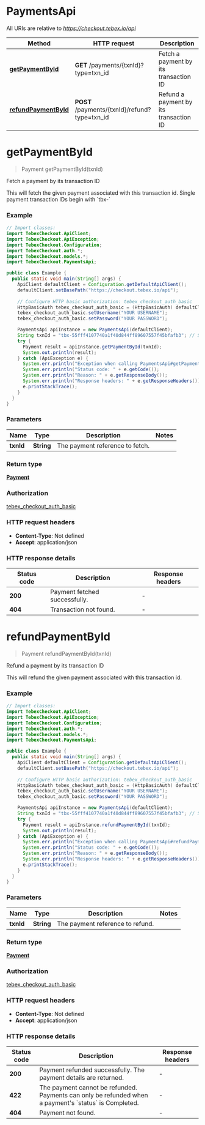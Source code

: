 # PaymentsApi

All URIs are relative to *https://checkout.tebex.io/api*

| Method | HTTP request | Description |
|------------- | ------------- | -------------|
| [**getPaymentById**](PaymentsApi.md#getPaymentById) | **GET** /payments/{txnId}?type&#x3D;txn_id | Fetch a payment by its transaction ID |
| [**refundPaymentById**](PaymentsApi.md#refundPaymentById) | **POST** /payments/{txnId}/refund?type&#x3D;txn_id | Refund a payment by its transaction ID |


<a id="getPaymentById"></a>
# **getPaymentById**
> Payment getPaymentById(txnId)

Fetch a payment by its transaction ID

This will fetch the given payment associated with this transaction id. Single payment transaction IDs begin with &#x60;tbx-&#x60;

### Example
```java
// Import classes:
import TebexCheckout.ApiClient;
import TebexCheckout.ApiException;
import TebexCheckout.Configuration;
import TebexCheckout.auth.*;
import TebexCheckout.models.*;
import TebexCheckout.PaymentsApi;

public class Example {
  public static void main(String[] args) {
    ApiClient defaultClient = Configuration.getDefaultApiClient();
    defaultClient.setBasePath("https://checkout.tebex.io/api");
    
    // Configure HTTP basic authorization: tebex_checkout_auth_basic
    HttpBasicAuth tebex_checkout_auth_basic = (HttpBasicAuth) defaultClient.getAuthentication("tebex_checkout_auth_basic");
    tebex_checkout_auth_basic.setUsername("YOUR USERNAME");
    tebex_checkout_auth_basic.setPassword("YOUR PASSWORD");

    PaymentsApi apiInstance = new PaymentsApi(defaultClient);
    String txnId = "tbx-55fff4107740a1f40d844ff89607557f45bfafb3"; // String | The payment reference to fetch.
    try {
      Payment result = apiInstance.getPaymentById(txnId);
      System.out.println(result);
    } catch (ApiException e) {
      System.err.println("Exception when calling PaymentsApi#getPaymentById");
      System.err.println("Status code: " + e.getCode());
      System.err.println("Reason: " + e.getResponseBody());
      System.err.println("Response headers: " + e.getResponseHeaders());
      e.printStackTrace();
    }
  }
}
```

### Parameters

| Name | Type | Description  | Notes |
|------------- | ------------- | ------------- | -------------|
| **txnId** | **String**| The payment reference to fetch. | |

### Return type

[**Payment**](Payment.md)

### Authorization

[tebex_checkout_auth_basic](../README.md#tebex_checkout_auth_basic)

### HTTP request headers

 - **Content-Type**: Not defined
 - **Accept**: application/json

### HTTP response details
| Status code | Description | Response headers |
|-------------|-------------|------------------|
| **200** | Payment fetched successfully. |  -  |
| **404** | Transaction not found. |  -  |

<a id="refundPaymentById"></a>
# **refundPaymentById**
> Payment refundPaymentById(txnId)

Refund a payment by its transaction ID

This will refund the given payment associated with this transaction id.

### Example
```java
// Import classes:
import TebexCheckout.ApiClient;
import TebexCheckout.ApiException;
import TebexCheckout.Configuration;
import TebexCheckout.auth.*;
import TebexCheckout.models.*;
import TebexCheckout.PaymentsApi;

public class Example {
  public static void main(String[] args) {
    ApiClient defaultClient = Configuration.getDefaultApiClient();
    defaultClient.setBasePath("https://checkout.tebex.io/api");
    
    // Configure HTTP basic authorization: tebex_checkout_auth_basic
    HttpBasicAuth tebex_checkout_auth_basic = (HttpBasicAuth) defaultClient.getAuthentication("tebex_checkout_auth_basic");
    tebex_checkout_auth_basic.setUsername("YOUR USERNAME");
    tebex_checkout_auth_basic.setPassword("YOUR PASSWORD");

    PaymentsApi apiInstance = new PaymentsApi(defaultClient);
    String txnId = "tbx-55fff4107740a1f40d844ff89607557f45bfafb3"; // String | The payment reference to refund.
    try {
      Payment result = apiInstance.refundPaymentById(txnId);
      System.out.println(result);
    } catch (ApiException e) {
      System.err.println("Exception when calling PaymentsApi#refundPaymentById");
      System.err.println("Status code: " + e.getCode());
      System.err.println("Reason: " + e.getResponseBody());
      System.err.println("Response headers: " + e.getResponseHeaders());
      e.printStackTrace();
    }
  }
}
```

### Parameters

| Name | Type | Description  | Notes |
|------------- | ------------- | ------------- | -------------|
| **txnId** | **String**| The payment reference to refund. | |

### Return type

[**Payment**](Payment.md)

### Authorization

[tebex_checkout_auth_basic](../README.md#tebex_checkout_auth_basic)

### HTTP request headers

 - **Content-Type**: Not defined
 - **Accept**: application/json

### HTTP response details
| Status code | Description | Response headers |
|-------------|-------------|------------------|
| **200** | Payment refunded successfully. The payment details are returned. |  -  |
| **422** | The payment cannot be refunded. Payments can only be refunded when a payment&#39;s &#x60;status&#x60; is Completed. |  -  |
| **404** | Payment not found. |  -  |

